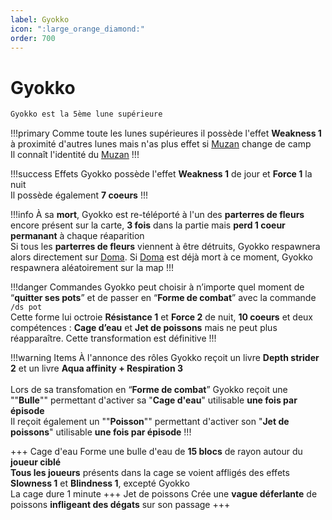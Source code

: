 ```yaml
---
label: Gyokko
icon: ":large_orange_diamond:"
order: 700
---
```


# Gyokko

```txt
Gyokko est la 5ème lune supérieure 
```

!!!primary
Comme toute les lunes supérieures il possède l'effet **Weakness 1** à proximité d'autres lunes mais n'as plus effet si [Muzan](./muzan/) change de camp <br>
Il connaît l'identité du [Muzan](./muzan/)
!!!

!!!success Effets
Gyokko possède l'effet **Weakness 1** de jour et **Force 1** la nuit <br>
Il possède également **7 coeurs**
!!!

!!!info
À sa **mort**, Gyokko est re-téléporté à l'un des **parterres de fleurs** encore présent sur la carte, **3 fois** dans la partie mais **perd 1 coeur permanant** à chaque réaparition <br>
Si tous les **parterres de fleurs** viennent à être détruits, Gyokko respawnera alors directement sur [Doma](./doma/). Si [Doma](./doma/) est déjà mort à ce moment, Gyokko respawnera aléatoirement sur la map
!!!

!!!danger Commandes
Gyokko peut choisir à n’importe quel moment de “**quitter ses pots**” et de passer en “**Forme de combat**” avec la commande ```/ds pot``` <br>
Cette forme lui octroie **Résistance 1** et **Force 2** de nuit, **10 coeurs** et deux compétences : **Cage d’eau** et **Jet de poissons** mais ne peut plus réapparaître. Cette transformation est définitive
!!!

!!!warning Items
À l'annonce des rôles Gyokko reçoit un livre **Depth strider 2** et un livre **Aqua affinity + Respiration 3** <br>
<br>
Lors de sa transfomation en “**Forme de combat**” Gyokko reçoit une ""**Bulle**"" permettant d'activer sa "**Cage d'eau**" utilisable **une fois par épisode**<br>
Il reçoit également un ""**Poisson**"" permettant d'activer son "**Jet de poissons**" utilisable **une fois par épisode**
!!!

+++ Cage d'eau
Forme une bulle d'eau de **15 blocs** de rayon autour du **joueur ciblé** <br>
**Tous les joueurs** présents dans la cage se voient affligés des effets **Slowness 1** et **Blindness 1**, excepté Gyokko <br>
La cage dure 1 minute
+++ Jet de poissons 
Crée une **vague déferlante** de poissons **infligeant des dégats** sur son passage
+++












